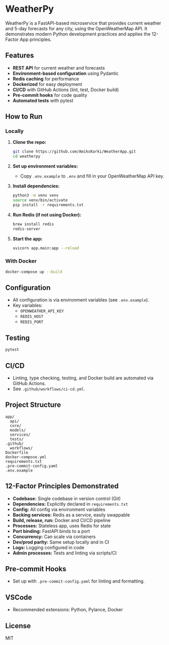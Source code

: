 # WeatherPy

WeatherPy is a FastAPI-based microservice that provides current weather and 5-day forecasts for any city, using the OpenWeatherMap API. It demonstrates modern Python development practices and applies the 12-Factor App principles.

## Features

- **REST API** for current weather and forecasts
- **Environment-based configuration** using Pydantic
- **Redis caching** for performance
- **Dockerized** for easy deployment
- **CI/CD** with GitHub Actions (lint, test, Docker build)
- **Pre-commit hooks** for code quality
- **Automated tests** with pytest

## How to Run

### Locally

1. **Clone the repo:**
   ```sh
   git clone https://github.com/AmiksKarki/WeatherApp.git
   cd weatherpy
   ```

2. **Set up environment variables:**
   - Copy `.env.example` to `.env` and fill in your OpenWeatherMap API key.

3. **Install dependencies:**
   ```sh
   python3 -m venv venv
   source venv/bin/activate
   pip install -r requirements.txt
   ```

4. **Run Redis (if not using Docker):**
   ```sh
   brew install redis
   redis-server
   ```

5. **Start the app:**
   ```sh
   uvicorn app.main:app --reload
   ```

### With Docker

```sh
docker-compose up --build
```

## Configuration

- All configuration is via environment variables (see `.env.example`).
- Key variables:
  - `OPENWEATHER_API_KEY`
  - `REDIS_HOST`
  - `REDIS_PORT`

## Testing

```sh
pytest
```

## CI/CD

- Linting, type checking, testing, and Docker build are automated via GitHub Actions.
- See `.github/workflows/ci-cd.yml`.

## Project Structure

```
app/
  api/
  core/
  models/
  services/
  tests/
.github/
  workflows/
Dockerfile
docker-compose.yml
requirements.txt
.pre-commit-config.yaml
.env.example
```

## 12-Factor Principles Demonstrated

- **Codebase:** Single codebase in version control (Git)
- **Dependencies:** Explicitly declared in `requirements.txt`
- **Config:** All config via environment variables
- **Backing services:** Redis as a service, easily swappable
- **Build, release, run:** Docker and CI/CD pipeline
- **Processes:** Stateless app, uses Redis for state
- **Port binding:** FastAPI binds to a port
- **Concurrency:** Can scale via containers
- **Dev/prod parity:** Same setup locally and in CI
- **Logs:** Logging configured in code
- **Admin processes:** Tests and linting via scripts/CI

## Pre-commit Hooks

- Set up with `.pre-commit-config.yaml` for linting and formatting.

## VSCode

- Recommended extensions: Python, Pylance, Docker

## License

MIT

